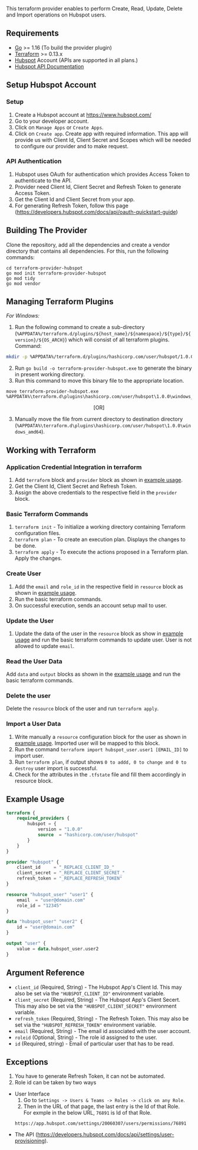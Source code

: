 
This terraform provider enables to perform Create, Read, 
Update, Delete and Import operations on Hubspot users.


## Requirements 

* [Go](https://golang.org/doc/install) >= 1.16 (To build the provider plugin)<br>
* [Terraform](https://www.terraform.io/downloads.html) >= 0.13.x <br/>
* [Hubspot](https://www.hubspot.com/) Account (APIs are supported in all plans.)
* [Hubspot API Documentation](https://developers.hubspot.com/docs/api/settings/user-provisioning)


## Setup Hubspot Account

### Setup<a id="setup"></a>
1. Create a Hubspot account at https://www.hubspot.com/<br>
2. Go to your developer account.
3. Click on `Manage Apps` or `Create Apps`.
4. Click on `Create app`. Create app with required information. This app will provide us with Client Id, Client Secret and Scopes which will be needed to configure our provider and to make request.<br>

### API Authentication
1. Hubspot uses OAuth for authentication which provides Access Token to authenticate to the API. <br>
2. Provider need Client Id, Client Secret and Refresh Token to generate Access Token. <br>
3. Get the Client Id and Client Secret from your app. <br>  
4. For generating Refresh Token, follow this page <br> (https://developers.hubspot.com/docs/api/oauth-quickstart-guide) <br>


## Building The Provider
Clone the repository, add all the dependencies and create a vendor directory that contains all dependencies. For this, run the following commands: <br>
```
cd terraform-provider-hubspot
go mod init terraform-provider-hubspot
go mod tidy
go mod vendor
```

## Managing Terraform Plugins
*For Windows:*
1. Run the following command to create a sub-directory (`%APPDATA%/terraform.d/plugins/${host_name}/${namespace}/${type}/${version}/${OS_ARCH}`) which will consist of all terraform plugins. <br> 
Command: 
```bash
mkdir -p %APPDATA%/terraform.d/plugins/hashicorp.com/user/hubspot/1.0.0/windows_amd64
```
2. Run `go build -o terraform-provider-hubspot.exe` to generate the binary in present working directory. <br>
3. Run this command to move this binary file to the appropriate location.
 ```
 move terraform-provider-hubspot.exe %APPDATA%\terraform.d\plugins\hashicorp.com/user/hubspot\1.0.0\windows_amd64
 ``` 
<p align="center">[OR]</p>
 
3. Manually move the file from current directory to destination directory (`%APPDATA%\terraform.d\plugins\hashicorp.com/user/hubspot\1.0.0\windows_amd64`).<br>


## Working with Terraform

### Application Credential Integration in terraform
1. Add `terraform` block and `provider` block as shown in [example usage](#example-usage).
2. Get the Client Id, Client Secret and Refresh Token.
3. Assign the above credentials to the respective field in the `provider` block.

### Basic Terraform Commands
1. `terraform init` - To initialize a working directory containing Terraform configuration files.
2. `terraform plan` - To create an execution plan. Displays the changes to be done.
3. `terraform apply` - To execute the actions proposed in a Terraform plan. Apply the changes.

### Create User
1. Add the `email` and  `role_id` in the respective field in `resource` block as shown in [example usage](#example-usage).
2. Run the basic terraform commands.<br>
3. On successful execution, sends an account setup mail to user.<br>

### Update the User
1. Update the data of the user in the `resource` block as show in [example usage](#example-usage) and run the basic terraform commands to update user. 
   User is not allowed to update `email`.

### Read the User Data
Add `data` and `output` blocks as shown in the [example usage](#example-usage) and run the basic terraform commands.

### Delete the user
Delete the `resource` block of the user and run `terraform apply`.
 
### Import a User Data
1. Write manually a `resource` configuration block for the user as shown in [example usage](#example-usage). Imported user will be mapped to this block.
2. Run the command `terraform import hubspot_user.user1 [EMAIL_ID]` to import user.
3. Run `terraform plan`, if output shows `0 to addd, 0 to change and 0 to destroy` user import is successful.
4. Check for the attributes in the `.tfstate` file and fill them accordingly in resource block.


## Example Usage 
```terraform
terraform {
    required_providers {
        hubspot = {
            version = "1.0.0"
            source  = "hashicorp.com/user/hubspot"
        }
    }
}

provider "hubspot" {
    client_id     = "_REPLACE_CLIENT_ID_"
    client_secret = "_REPLACE_CLIENT_SECRET_"
    refresh_token = "_REPLACE_REFRESH_TOKEN"
}

resource "hubspot_user" "user1" {
    email  = "user@domain.com"
    role_id = "12345"
}

data "hubspot_user" "user2" {
    id = "user@domain.com"
}

output "user" {
    value = data.hubspot_user.user2
}
```


## Argument Reference

* `client_id`     (Required, String)  - The Hubspot App's Client Id. This may also be set via the `"HUBSPOT_CLIENT_ID"` environment variable.
* `client_secret` (Required, String)  - The Hubspot App's Client Secert. This may also be set via the `"HUBSPOT_CLIENT_SECRET"` environment variable.
* `refresh_token` (Required, String)  - The Refresh Token. This may also be set via the `"HUBSPOT_REFRESH_TOKEN"` environment variable.
* `email`         (Required, String)  - The email id associated with the user account.
* `roleid`        (Optional, String)  - The role id assigned to the user.
* `id`            (Required, string)  - Email of particular user that has to be read.

## Exceptions

1. You have to generate Refresh Token, it can not be automated.
2. Role id can be taken by two ways
* User Interface 
  1. Go to `Settings -> Users & Teams -> Roles -> click on any Role`.<br>
  2. Then in the URL of that page, the last entry is the Id of that Role. <br>
  For exmple in the below URL, `76891` is Id of that Role. 
  ```
  https://app.hubspot.com/settings/20060307/users/permissions/76891
  ```
* The API (https://developers.hubspot.com/docs/api/settings/user-provisioning).